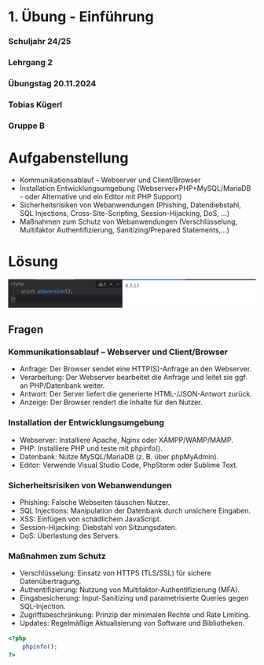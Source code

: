 ﻿# 1. Übung - Einführung
### Schuljahr 24/25
### Lehrgang 2
### Übungstag 20.11.2024
### Tobias Kügerl
### Gruppe B

# Aufgabenstellung

- Kommunikationsablauf – Webserver und Client/Browser
- Installation Entwicklungsumgebung (Webserver+PHP+MySQL/MariaDB - oder Alternative und ein Editor mit PHP Support)
- Sicherheitsrisiken von Webanwendungen (Phishing, Datendiebstahl, SQL Injections, Cross-Site-Scripting, Session-Hijacking, DoS, ...)
- Maßnahmen zum Schutz von Webanwendungen (Verschlüsselung, Multifaktor Authentifizierung, Sanitizing/Prepared Statements,...)

# Lösung

![Picture not found](./images/PHPVersion.png)

## Fragen

### Kommunikationsablauf – Webserver und Client/Browser
- Anfrage: Der Browser sendet eine HTTP(S)-Anfrage an den Webserver.
- Verarbeitung: Der Webserver bearbeitet die Anfrage und leitet sie ggf. an PHP/Datenbank weiter.
- Antwort: Der Server liefert die generierte HTML-/JSON-Antwort zurück.
- Anzeige: Der Browser rendert die Inhalte für den Nutzer.
### Installation der Entwicklungsumgebung
- Webserver: Installiere Apache, Nginx oder XAMPP/WAMP/MAMP.
- PHP: Installiere PHP und teste mit phpinfo().
- Datenbank: Nutze MySQL/MariaDB (z. B. über phpMyAdmin).
- Editor: Verwende Visual Studio Code, PhpStorm oder Sublime Text.
### Sicherheitsrisiken von Webanwendungen
- Phishing: Falsche Webseiten täuschen Nutzer.
- SQL Injections: Manipulation der Datenbank durch unsichere Eingaben.
- XSS: Einfügen von schädlichem JavaScript.
- Session-Hijacking: Diebstahl von Sitzungsdaten.
- DoS: Überlastung des Servers.
### Maßnahmen zum Schutz
- Verschlüsselung: Einsatz von HTTPS (TLS/SSL) für sichere Datenübertragung.
- Authentifizierung: Nutzung von Multifaktor-Authentifizierung (MFA).
- Eingabesicherung: Input-Sanitizing und parametrisierte Queries gegen SQL-Injection.
- Zugriffsbeschränkung: Prinzip der minimalen Rechte und Rate Limiting.
- Updates: Regelmäßige Aktualisierung von Software und Bibliotheken.

```php
<?php
    phpinfo();
?>
```
